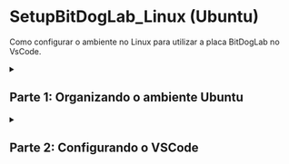 # SetupBitDogLab_Linux (Ubuntu)
Como configurar o ambiente no Linux para utilizar a placa BitDogLab no VsCode.

<details>
<summary><h2>Parte 1: Organizando o ambiente Ubuntu</h2></summary>
    
1. Vá para um diretório que você escolheu para guardar os arquivos do Pico (digamos que seja `./caminho-para-o-diretorio`) e clone o diretório pico-sdk.
    ```sh
    cd ./caminho-para-o-diretorio
    ```
    ```sh
    git clone https://github.com/raspberrypi/pico-sdk
    ```

2. Vá para o diretório `pico-sdk`.
    ```sh
    cd pico-sdk
    ```

3. Instale o `cmake`:
    ```sh
    sudo apt install cmake
    ```

4. Instale as ferramentas e bibliotecas necessárias para compilar e desenvolver software para a arquitetura ARM no Ubuntu:
    ```sh
    sudo apt install cmake build-essential gcc-arm-none-eabi libnewlib-arm-none-eabi
    ```

5. Clone o diretório de exemplos da Raspberry Pi Pico. _(opcional)_
    ```sh
    git clone https://github.com/raspberrypi/pico-examples
    ```

6. Inicialize e atualize os submódulos de um repositório Git.
    ```sh
    git submodule update --init
    ```

7. Imprima o caminho até o `pico-sdk` e copie
    ```sh
    pwd
    ```
    > (Aparecerá algo semelhante a `./caminho-para-o-diretorio/pico-sdk`)

8. Abra o arquivo de configurações do Bash para edição.
    ```sh
    nano ~/.bashrc
    ```

9. Na última linha do arquivo `.bashrc`, escreva o caminho para o `pico-sdk` e `pico-examples`, conforme necessário:
    ```sh
    export PICO_SDK_PATH=./caminho-para-o-diretorio/pico-sdk
    ```
    ou, se for o caso, para o diretório de exemplos:
    ```sh
    export PICO_EXAMPLES_PATH=./caminho-para-o-diretorio/pico-examples
    ```

10. Recarregue as configurações do `.bashrc` no terminal atual.
    ```sh
    source ~/.bashrc
    ```
</details>

<details>
<summary><h2>Parte 2: Configurando o VSCode</h2></summary>

1. Abra o VSCode, vá no ícone de extensões e instale o **CMake** e **CMakeTools**:
   
   ![cmake e cmaketools](https://github.com/IgorPFernandes/Curso_Capacitacao_Sistemas_Embarcados/blob/main/BitDogLab/img/cmake_cmaketools.png)<br>

3. O **CMakeTools** precisa ser configurado. Clique na engrenagem que aparece na tela do plug-in e selecione **Settings**.
   - Procure pelo nome **CMake Path** e confirme que está escrito "cmake" (sem aspas).
   ![cmake path](https://github.com/IgorPFernandes/Curso_Capacitacao_Sistemas_Embarcados/blob/main/BitDogLab/img/cmakepath.png)<br>

   - Logo em baixo está "CMake: Configure Environment". Caso não haja nenhuma linha adicionada, clique em **Add** e adicione o item "PICO_SDK_PATH" (sem aspas) e, em **Value**, o diretório de instalação (Exemplo: **C:\Program Files\Raspberry Pi\Pico SDK v1.5.1**).
   ![configuração de ambiente](https://github.com/IgorPFernandes/Curso_Capacitacao_Sistemas_Embarcados/blob/main/BitDogLab/img/configenv.png)<br>

   - Agora busque por **generator** e escreva "NMake Makefiles" (sem aspas).
   ![generator](https://github.com/IgorPFernandes/Curso_Capacitacao_Sistemas_Embarcados/blob/main/BitDogLab/img/generator.png)<br>

   - De volta ao menu de extensões, procure por **Raspberry Pi Pico** e instale.  
   ![raspberry pi pico extensão](https://github.com/IgorPFernandes/Curso_Capacitacao_Sistemas_Embarcados/blob/main/BitDogLab/img/raspb.png)<br>
</details>
